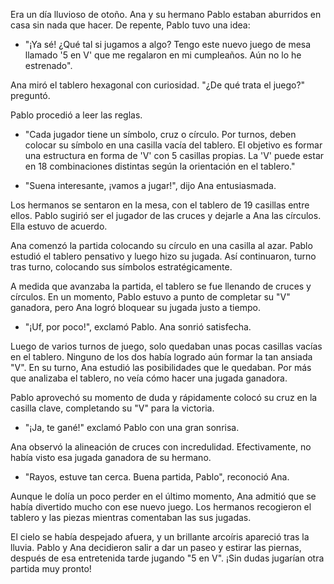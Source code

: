 Era un día lluvioso de otoño. Ana y su hermano Pablo estaban aburridos en casa sin nada que hacer. De repente, Pablo tuvo una idea: 

- "¡Ya sé! ¿Qué tal si jugamos a algo? Tengo este nuevo juego de mesa llamado '5 en V' que me regalaron en mi cumpleaños. Aún no lo he estrenado".

Ana miró el tablero hexagonal con curiosidad. "¿De qué trata el juego?" preguntó. 

Pablo procedió a leer las reglas.

- "Cada jugador tiene un símbolo, cruz o círculo. Por turnos, deben colocar su símbolo en una casilla vacía del tablero. El objetivo es formar una estructura en forma de 'V' con 5 casillas propias. La 'V' puede estar en 18 combinaciones distintas según la orientación en el tablero."

- "Suena interesante, ¡vamos a jugar!", dijo Ana entusiasmada. 

Los hermanos se sentaron en la mesa, con el tablero de 19 casillas entre ellos. Pablo sugirió ser el jugador de las cruces y dejarle a Ana las círculos. Ella estuvo de acuerdo. 

Ana comenzó la partida colocando su círculo en una casilla al azar. Pablo estudió el tablero pensativo y luego hizo su jugada. Así continuaron, turno tras turno, colocando sus símbolos estratégicamente. 

A medida que avanzaba la partida, el tablero se fue llenando de cruces y círculos. En un momento, Pablo estuvo a punto de completar su "V" ganadora, pero Ana logró bloquear su jugada justo a tiempo. 

- "¡Uf, por poco!", exclamó Pablo. Ana sonrió satisfecha. 

Luego de varios turnos de juego, solo quedaban unas pocas casillas vacías en el tablero. Ninguno de los dos había logrado aún formar la tan ansiada "V". En su turno, Ana estudió las posibilidades que le quedaban. Por más que analizaba el tablero, no veía cómo hacer una jugada ganadora.

Pablo aprovechó su momento de duda y rápidamente colocó su cruz en la casilla clave, completando su "V" para la victoria.

- "¡Ja, te gané!" exclamó Pablo con una gran sonrisa.

Ana observó la alineación de cruces con incredulidad. Efectivamente, no había visto esa jugada ganadora de su hermano.

- "Rayos, estuve tan cerca. Buena partida, Pablo", reconoció Ana.

Aunque le dolía un poco perder en el último momento, Ana admitió que se había divertido mucho con ese nuevo juego. Los hermanos recogieron el tablero y las piezas mientras comentaban las sus jugadas.

El cielo se había despejado afuera, y un brillante arcoíris apareció tras la lluvia. Pablo y Ana decidieron salir a dar un paseo y estirar las piernas, después de esa entretenida tarde jugando "5 en V". ¡Sin dudas jugarían otra partida muy pronto!
